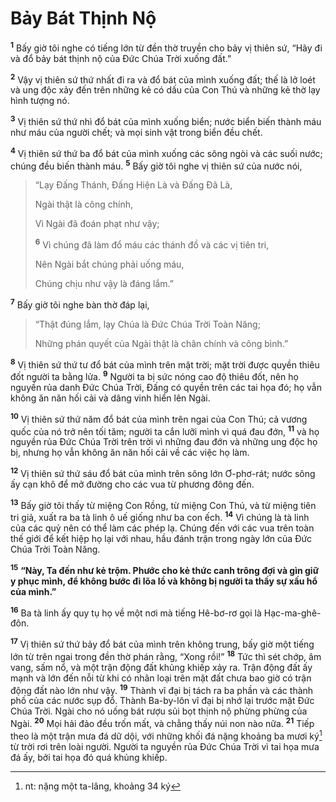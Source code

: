 # Bảy Bát Thịnh Nộ
<sup><b>1</b></sup> Bấy giờ tôi nghe có tiếng lớn từ đền thờ truyền cho bảy vị thiên sứ, “Hãy đi và đổ bảy bát thịnh nộ của Ðức Chúa Trời xuống đất.”

<sup><b>2</b></sup> Vậy vị thiên sứ thứ nhất đi ra và đổ bát của mình xuống đất; thế là lở loét và ung độc xảy đến trên những kẻ có dấu của Con Thú và những kẻ thờ lạy hình tượng nó.

<sup><b>3</b></sup> Vị thiên sứ thứ nhì đổ bát của mình xuống biển; nước biển biến thành máu như máu của người chết; và mọi sinh vật trong biển đều chết.

<sup><b>4</b></sup> Vị thiên sứ thứ ba đổ bát của mình xuống các sông ngòi và các suối nước; chúng đều biến thành máu. <sup><b>5</b></sup> Bấy giờ tôi nghe vị thiên sứ của nước nói,

> “Lạy Ðấng Thánh, Ðấng Hiện Là và Ðấng Ðã Là,
> 
> Ngài thật là công chính,
> 
> Vì Ngài đã đoán phạt như vậy;
> 
> <sup><b>6</b></sup> Vì chúng đã làm đổ máu các thánh đồ và các vị tiên tri,
> 
> Nên Ngài bắt chúng phải uống máu,
> 
> Chúng chịu như vậy là đáng lắm.”

<sup><b>7</b></sup> Bấy giờ tôi nghe bàn thờ đáp lại,

> “Thật đúng lắm, lạy Chúa là Ðức Chúa Trời Toàn Năng;
> 
> Những phán quyết của Ngài thật là chân chính và công bình.”

<sup><b>8</b></sup> Vị thiên sứ thứ tư đổ bát của mình trên mặt trời; mặt trời được quyền thiêu đốt người ta bằng lửa. <sup><b>9</b></sup> Người ta bị sức nóng cao độ thiêu đốt, nên họ nguyền rủa danh Ðức Chúa Trời, Ðấng có quyền trên các tai họa đó; họ vẫn không ăn năn hối cải và dâng vinh hiển lên Ngài.

<sup><b>10</b></sup> Vị thiên sứ thứ năm đổ bát của mình trên ngai của Con Thú; cả vương quốc của nó trở nên tối tăm; người ta cắn lưỡi mình vì quá đau đớn, <sup><b>11</b></sup> và họ nguyền rủa Ðức Chúa Trời trên trời vì những đau đớn và những ung độc họ bị, nhưng họ vẫn không ăn năn hối cải về các việc họ làm.

<sup><b>12</b></sup> Vị thiên sứ thứ sáu đổ bát của mình trên sông lớn Ơ-phơ-rát; nước sông ấy cạn khô để mở đường cho các vua từ phương đông đến.

<sup><b>13</b></sup> Bấy giờ tôi thấy từ miệng Con Rồng, từ miệng Con Thú, và từ miệng tiên tri giả, xuất ra ba tà linh ô uế giống như ba con ếch. <sup><b>14</b></sup> Vì chúng là tà linh của các quỷ nên có thể làm các phép lạ. Chúng đến với các vua trên toàn thế giới để kết hiệp họ lại với nhau, hầu đánh trận trong ngày lớn của Ðức Chúa Trời Toàn Năng.

<sup><b>15</b></sup> **“Này, Ta đến như kẻ trộm. Phước cho kẻ thức canh trông đợi và gìn giữ y phục mình, để không bước đi lõa lồ và không bị người ta thấy sự xấu hổ của mình.”**

<sup><b>16</b></sup> Ba tà linh ấy quy tụ họ về một nơi mà tiếng Hê-bơ-rơ gọi là Hạc-ma-ghê-đôn.

<sup><b>17</b></sup> Vị thiên sứ thứ bảy đổ bát của mình trên không trung, bấy giờ một tiếng lớn từ trên ngai trong đền thờ phán rằng, “Xong rồi!” <sup><b>18</b></sup> Tức thì sét chớp, âm vang, sấm nổ, và một trận động đất khủng khiếp xảy ra. Trận động đất ấy mạnh và lớn đến nỗi từ khi có nhân loại trên mặt đất chưa bao giờ có trận động đất nào lớn như vậy. <sup><b>19</b></sup> Thành vĩ đại bị tách ra ba phần và các thành phố của các nước sụp đổ. Thành Ba-by-lôn vĩ đại bị nhớ lại trước mặt Ðức Chúa Trời. Ngài cho nó uống bát rượu sủi bọt thịnh nộ phừng phừng của Ngài. <sup><b>20</b></sup> Mọi hải đảo đều trốn mất, và chẳng thấy núi non nào nữa. <sup><b>21</b></sup> Tiếp theo là một trận mưa đá dữ dội, với những khối đá nặng khoảng ba mươi ký[^1-dcc1ad2b-9bb4-4872-9cbb-bb4dd9dd8f5b] từ trời rơi trên loài người. Người ta nguyền rủa Ðức Chúa Trời vì tai họa mưa đá ấy, bởi tai họa đó quá khủng khiếp.

[^1-dcc1ad2b-9bb4-4872-9cbb-bb4dd9dd8f5b]: nt: nặng một ta-lâng, khoảng 34 ký